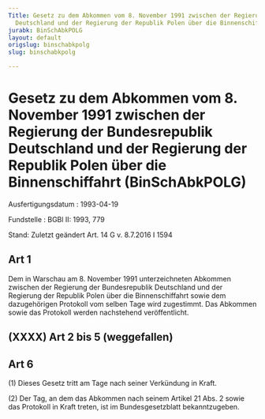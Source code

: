 ```yaml
---
Title: Gesetz zu dem Abkommen vom 8. November 1991 zwischen der Regierung der Bundesrepublik
  Deutschland und der Regierung der Republik Polen über die Binnenschiffahrt
jurabk: BinSchAbkPOLG
layout: default
origslug: binschabkpolg
slug: binschabkpolg

---
```


# Gesetz zu dem Abkommen vom 8. November 1991 zwischen der Regierung der Bundesrepublik Deutschland und der Regierung der Republik Polen über die Binnenschiffahrt (BinSchAbkPOLG)

Ausfertigungsdatum
:   1993-04-19

Fundstelle
:   BGBl II: 1993, 779

Stand: Zuletzt geändert Art. 14 G v. 8.7.2016 I 1594

## Art 1

Dem in Warschau am 8. November 1991 unterzeichneten Abkommen zwischen
der Regierung der Bundesrepublik Deutschland und der Regierung der
Republik Polen über die Binnenschiffahrt sowie dem dazugehörigen
Protokoll vom selben Tage wird zugestimmt. Das Abkommen sowie das
Protokoll werden nachstehend veröffentlicht.


## (XXXX) Art 2 bis 5 (weggefallen)



## Art 6

(1) Dieses Gesetz tritt am Tage nach seiner Verkündung in Kraft.

(2) Der Tag, an dem das Abkommen nach seinem Artikel 21 Abs. 2 sowie
das Protokoll in Kraft treten, ist im Bundesgesetzblatt
bekanntzugeben.

